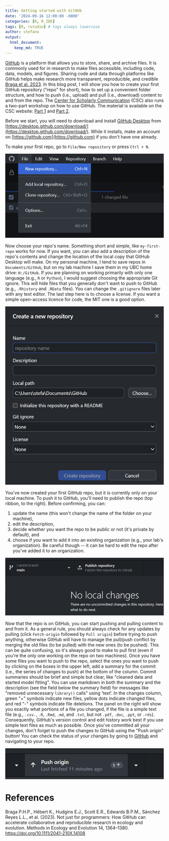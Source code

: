 ```yaml
---
title: Getting started with GitHUb
date: '2024-09-16 12:00:00 -0800'
categories: [R, R_IDE]
tags: [R, rstudio] # tags always lowercase
author: stefano
output: 
  html_document:
    keep_md: TRUE
---
```




[GitHub](https://github.com/) is a platform that allows you to store, share, and archive files. It is commonly used for in research to make files accessible, including code, data, models, and figures. Sharing code and data through platforms like GitHub helps make research more transparent, reproducible, and credible [Braga et al. 2023](https://doi.org/10.1111/2041-210X.14108). In this blog post, I will show you how to create your first GitHub repository ("repo" for short), how to set up a convenient folder structure, and how to push (i.e., upload) and pull (i.e., download) content to and from the repo. The [Center for Scholarly Communication](https://csc-ubc-okanagan.github.io/) (CSC) also runs a two-part workshop on how to use GitHub. The material is available on the CSC website: [Part 1](https://csc-ubc-okanagan.github.io/workshops/Intro-GitHub-Part-1.html) and [Part 2](https://csc-ubc-okanagan.github.io/workshops/Intro-GitHub-Part-2.html).

Before we start, you will need to download and install [GitHub Desktop](https://github.com/apps/desktop) from [https://desktop.github.com/download/](https://desktop.github.com/download/). While it installs, make an account on [https://github.com](https://github.com) if you don't have one already.

To make your first repo, go to `File/New repository` or press `Ctrl + N`.

![](figures/intro-to-gh/new-repo.png)

Now choose your repo's name. Something short and simple, like `my-first-repo` works for now. If you want, you can also add a description of the repo's contents and change the location of the local copy that GitHub Desktop will make. On my personal machine, I tend to save repos in `Documents/GitHub`, but on my lab machine I save them in my UBC home drive: `H:/GitHub`. If you are planning on working primarily with only one language (e.g., `R` or `Python`), I would suggest choosing the appropriate Git ignore. This will hide files that you generally don't want to push to GitHub (e.g., `.Rhistory` and `.RData` files). You can change the `.gitignore` files later with any text editor. The last step here is to choose a license. If you want a simple open-access licence for code, the MIT one is a good option.

![](figures/intro-to-gh/new-repo-options.png)

You've now created your first GitHub repo, but it is currently only on your local machine. To push it to GitHub, you'll need to publish the repo (top ribbon, to the right). Before confirming, you can:

1) update the name (this won't change the name of the folder on your machine),
2) edit the description,
3) decide whether you want the repo to be public or not (it's private by default), and
4) choose if you want to add it into an existing organization (e.g., your lab's organization). Be careful though -- it can be hard to edit the repo after you've added it to an organization.

![](figures/intro-to-gh/publish-repo.png)

Now that the repo is on GitHub, you can start pushing and pulling content to and from it. As a general rule, you should always check for any updates by pulling (click `Fetch-origin` followed by `Pull origin`) before trying to push anything, otherwise GitHub will have to manage the pull/push conflict by merging the old files (to be pulled) with the new ones (to be pushed). This can be quite confusing, so it's always good to make to pull first (even if you're the only one working on the repo on two machines). Once you have some files you want to push to the repo, select the ones you want to push by clicking on the boxes in the upper left, add a summary for the commit (i.e., the series of changes to push) at the bottom of the column. Commit summaries should be brief and simple but clear, like "cleaned data and started model fitting". You can use markdown in both the summary and the description (see the field below the summary field) for messages like "removed unnecessary `library()` calls" using $\text{`text`}$. In the changes column, green "+" symbols indicate new files, yellow dots indicate changed files, and red "-" symbols indicate file deletions. The panel on the right will show you exactly what portions of a file you changed, if the file is a simple text file (e.g., `.csv.`, `.R`, `.Rmd`, `.md`, and `.txt`, but not `.pdf`, `.doc`, `.ppt`, or `.rds`). Consequently, GitHub's version control and edit history work best if you use simple text files as much as possible. Once you've committed all your changes, don't forget to push the changes to GitHub using the "Push origin" button! You can check the status of your changes by going to [GitHub](https://github.com/) and navigating to your repo.

![](figures/intro-to-gh/push-origin.png)

# References

Braga P.H.P., Hébert K., Hudgins E.J., Scott E.R., Edwards B.P.M., Sánchez Reyes L.L., et al. (2023). Not just for programmers: How GitHub can accelerate collaborative and reproducible research in ecology and evolution. Methods in Ecology and Evolution 14, 1364–1380. https://doi.org/10.1111/2041-210X.14108
